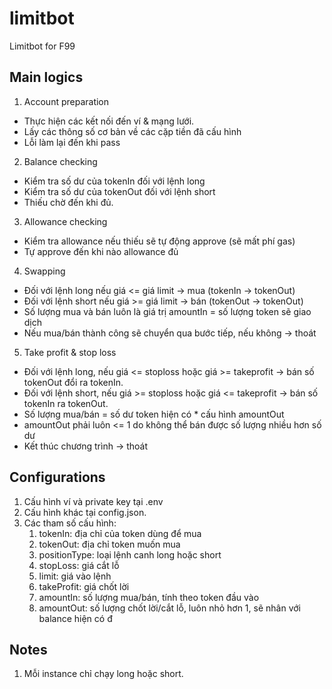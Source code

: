# limitbot
Limitbot for F99
## Main logics
1. Account preparation  
- Thực hiện các kết nối đến ví & mạng lưới. 
- Lấy các thông số cơ bản về các cặp tiền đã cấu hình
- Lỗi làm lại đến khi pass
2. Balance checking
- Kiểm tra số dư của tokenIn đối với lệnh long
- Kiểm tra số dư của tokenOut đối với lệnh short
- Thiếu chờ đến khi đủ.
3. Allowance checking
- Kiểm tra allowance nếu thiếu sẽ tự động approve (sẽ mất phí gas)
- Tự approve đến khi nào allowance đủ
4. Swapping
- Đối với lệnh long nếu giá <= giá limit -> mua (tokenIn -> tokenOut)
- Đối với lệnh short nếu giá >= giá limit -> bán (tokenOut -> tokenOut)
- Số lượng mua và bán luôn là giá trị amountIn = số lượng token sẽ giao dịch
- Nếu mua/bán thành công sẽ chuyển qua bước tiếp, nếu không -> thoát
5. Take profit & stop loss
- Đối với lệnh long, nếu giá <= stoploss hoặc giá >= takeprofit -> bán số tokenOut đổi ra tokenIn.
- Đối với lệnh short, nếu giá >= stoploss hoặc giá <= takeprofit -> bán số tokenIn ra tokenOut.
- Số lượng mua/bán = số dư token hiện có * cấu hình amountOut
- amountOut phải luôn <= 1 do không thể bán được số lượng nhiều hơn số dư
- Kết thúc chương trình -> thoát
## Configurations
1. Cấu hình ví và private key tại .env
2. Cấu hình khác tại config.json.
3. Các tham số cấu hình:
      1. tokenIn: địa chỉ của token dùng để mua
      2. tokenOut: địa chỉ token muốn mua
      3. positionType: loại lệnh canh long hoặc short
      4. stopLoss: giá cắt lỗ
      5. limit: giá vào lệnh
      6. takeProfit: giá chốt lời
      7. amountIn: số lượng mua/bán, tính theo token đầu vào
      8. amountOut: số lượng chốt lời/cắt lỗ, luôn nhỏ hơn 1, sẽ nhân với balance hiện có đ
## Notes
1. Mỗi instance chỉ chạy long hoặc short.
